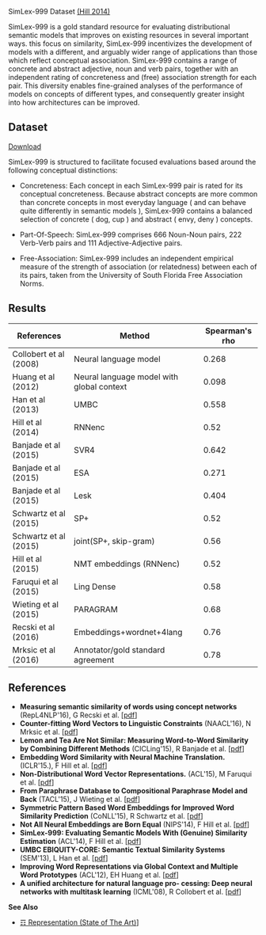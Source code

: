 SimLex-999 Dataset [(Hill 2014)](https://arxiv.org/pdf/1408.3456.pdf)

SimLex-999 is a gold standard resource for evaluating distributional semantic models that improves on existing resources in several important ways. this focus on similarity, SimLex-999 incentivizes the development of models with a different, and arguably wider range of applications than those which reflect conceptual association. SimLex-999 contains a range of concrete and abstract adjective, noun and verb pairs, together with an independent rating of concreteness and (free) association strength for each pair. This diversity enables fine-grained analyses of the performance of models on concepts of different types, and consequently greater insight into how architectures can be improved. 

## Dataset

[Download](https://www.cl.cam.ac.uk/~fh295/simlex.html)

SimLex-999 is structured to facilitate focused evaluations based around the following conceptual distinctions: 

* Concreteness: Each concept in each SimLex-999 pair is rated for its conceptual concreteness. Because abstract concepts are more common than concrete concepts in most everyday language ( and can behave quite differently in semantic models ), SimLex-999 contains a balanced selection of concrete ( dog, cup ) and abstract ( envy, deny ) concepts. 

* Part-Of-Speech: SimLex-999 comprises 666 Noun-Noun pairs, 222 Verb-Verb pairs and 111 Adjective-Adjective pairs. 

* Free-Association: SimLex-999 includes an independent empirical measure of the strength of association (or relatedness) between each of its pairs, taken from the University of South Florida Free Association Norms.

## Results

| References             | Method                                    | Spearman's rho |
|------------------------|-------------------------------------------|---------------|
| Collobert et al (2008) | Neural language model                     | 0.268         |
| Huang et al (2012)     | Neural language model with global context | 0.098         |
| Han et al (2013)       | UMBC                                      | 0.558         |
| Hill et al (2014)      | RNNenc                                    | 0.52          |
| Banjade et al (2015)   | SVR4                                      | 0.642         |
| Banjade et al (2015)   | ESA                                       | 0.271         |
| Banjade et al (2015)   | Lesk                                      | 0.404         |
| Schwartz et al (2015)  | SP+                                       | 0.52          |
| Schwartz et al (2015)  | joint(SP+, skip-gram)                     | 0.56          |
| Hill et al (2015)      | NMT embeddings (RNNenc)                   | 0.52           | 
| Faruqui et al (2015)   | Ling Dense                                | 0.58           |
| Wieting et al (2015)   | PARAGRAM                                  | 0.68           |
| Recski et al (2016)    | Embeddings+wordnet+4lang                  | 0.76           |
| Mrksic et al (2016)    | Annotator/gold standard agreement         | 0.78           |


## References 

* **Measuring semantic similarity of words using concept networks** (RepL4NLP'16), G Recski et al. [[pdf](http://aclweb.org/anthology/W/W16/W16-1622.pdf)]
* **Counter-fitting Word Vectors to Linguistic Constraints** (NAACL'16), N Mrksic et al. [[pdf](https://arxiv.org/pdf/1603.00892.pdf)]
* **Lemon and Tea Are Not Similar: Measuring Word-to-Word Similarity by Combining Different Methods** (CICLing'15),  R Banjade et al. [[pdf](http://nobalniraula.com/papers/LemonTeaNotSimilar_CICLing_2015.pdf)]
* **Embedding Word Similarity with Neural Machine Translation.** (ICLR'15.), F Hill et al. [[pdf](https://arxiv.org/pdf/1412.6448.pdf)]
* **Non-Distributional Word Vector Representations.** (ACL'15), M Faruqui et al. [[pdf](http://www.aclweb.org/anthology/P15-2076)]
* **From Paraphrase Database to Compositional Paraphrase Model and Back** (TACL'15), J Wieting et al. [[pdf](http://ttic.uchicago.edu/~wieting/wieting2015TACL.pdf)]
* **Symmetric Pattern Based Word Embeddings for Improved Word Similarity Prediction** (CoNLL'15), R Schwartz et al. [[pdf](http://www.aclweb.org/anthology/K15-1026)]
* **Not All Neural Embeddings are Born Equal** (NIPS'14), F Hill et al. [[pdf](https://arxiv.org/pdf/1410.0718.pdf)]
* **SimLex-999: Evaluating Semantic Models With (Genuine) Similarity Estimation** (ACL'14), F Hill et al. [[pdf](https://arxiv.org/pdf/1408.3456.pdf)]
* **UMBC EBIQUITY-CORE: Semantic Textual Similarity Systems** (SEM'13), L Han et al. [[pdf](http://cs.jhu.edu/~jonny/pub/674.pdf)]
* **Improving Word Representations via Global Context and Multiple Word Prototypes** (ACL'12), EH Huang et al. [[pdf](http://www.aclweb.org/anthology/P12-1092)]
* **A unified architecture for natural language pro- cessing: Deep neural networks with multitask learning** (ICML'08), R Collobert et al. [[pdf](https://ronan.collobert.com/pub/matos/2008_nlp_icml.pdf)]


**See Also**

* [☶ Representation (State of The Art)](https://github.com/magizbox/underthesea/wiki/English-NLP-SOTA#representation)]